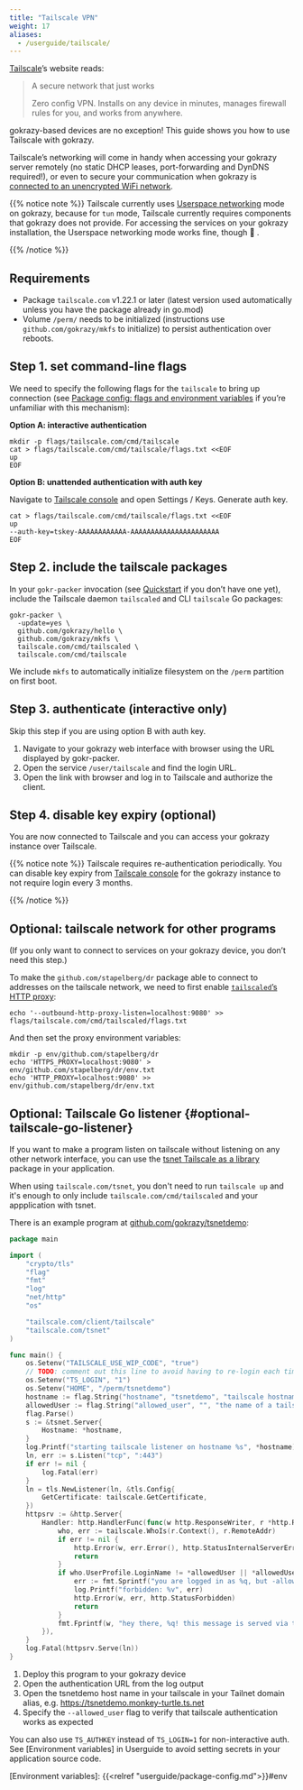 ```yaml
---
title: "Tailscale VPN"
weight: 17
aliases:
  - /userguide/tailscale/
---
```


[Tailscale](https://tailscale.com/)’s website reads:

> A secure network that just works
>
> Zero config VPN. Installs on any device in minutes, manages firewall rules for you, and works from anywhere.

gokrazy-based devices are no exception! This guide shows you how to use
Tailscale with gokrazy.

Tailscale’s networking will come in handy when accessing your gokrazy server
remotely (no static DHCP leases, port-forwarding and DynDNS required!), or even
to secure your communication when gokrazy is [connected to an unencrypted WiFi
network](/userguide/unencrypted-wifi/).

{{% notice note %}}
Tailscale currently uses [Userspace networking] mode on gokrazy, because
for `tun` mode, Tailscale currently requires components that gokrazy does not
provide. For accessing the services on your gokrazy installation, the Userspace
networking mode works fine, though 🥳 .

[Userspace networking]: https://tailscale.com/kb/1112/userspace-networking/ "Userspace networking mode (for containers)"
{{% /notice %}}


## Requirements
 * Package `tailscale.com` v1.22.1 or later (latest version used automatically unless you have the package already in go.mod)
 * Volume `/perm/` needs to be initialized (instructions use `github.com/gokrazy/mkfs` to initialize)
to persist authentication over reboots.


## Step 1. set command-line flags

We need to specify the following flags for the `tailscale` to bring up
connection (see [Package
config: flags and environment variables](/userguide/package-config) if you’re
unfamiliar with this mechanism):

**Option A: interactive authentication**

```shell
mkdir -p flags/tailscale.com/cmd/tailscale
cat > flags/tailscale.com/cmd/tailscale/flags.txt <<EOF
up
EOF
```

**Option B: unattended authentication with auth key**

Navigate to [Tailscale console] and open Settings / Keys. Generate auth key.

```shell
cat > flags/tailscale.com/cmd/tailscale/flags.txt <<EOF
up
--auth-key=tskey-AAAAAAAAAAAA-AAAAAAAAAAAAAAAAAAAAAA
EOF
```

## Step 2. include the tailscale packages

In your `gokr-packer` invocation (see [Quickstart](/quickstart/) if you don’t
have one yet), include the Tailscale daemon `tailscaled` and CLI `tailscale`
Go packages:

```shell
gokr-packer \
  -update=yes \
  github.com/gokrazy/hello \
  github.com/gokrazy/mkfs \
  tailscale.com/cmd/tailscaled \
  tailscale.com/cmd/tailscale
```

We include `mkfs` to automatically initialize filesystem on the `/perm`
partition on first boot.

## Step 3. authenticate (interactive only)

Skip this step if you are using option B with auth key.

1. Navigate to your gokrazy web interface with browser using the URL displayed
by gokr-packer.
1. Open the service `/user/tailscale` and find the login URL.
1. Open the link with browser and log in to Tailscale and authorize the client.

## Step 4. disable key expiry (optional)

You are now connected to Tailscale and you can access your gokrazy instance
over Tailscale.

{{% notice note %}}
Tailscale requires re-authentication periodically.
You can disable key expiry from [Tailscale console] for the gokrazy
instance to not require login every 3 months.

[Tailscale console]: https://login.tailscale.com/ "Tailscale management console login.tailscale.com"
{{% /notice %}}

## Optional: tailscale network for other programs

(If you only want to connect to services on your gokrazy device, you don’t need
this step.)

To make the `github.com/stapelberg/dr` package able to connect to addresses on
the tailscale network, we need to first enable [`tailscaled`’s HTTP
proxy](https://tailscale.com/kb/1112/userspace-networking/#step-2-configure-your-application-to-use-socks5-or-http):

```shell
echo '--outbound-http-proxy-listen=localhost:9080' >> flags/tailscale.com/cmd/tailscaled/flags.txt
```

And then set the proxy environment variables:

```shell
mkdir -p env/github.com/stapelberg/dr
echo 'HTTPS_PROXY=localhost:9080' > env/github.com/stapelberg/dr/env.txt
echo 'HTTP_PROXY=localhost:9080' >> env/github.com/stapelberg/dr/env.txt
```

## Optional: Tailscale Go listener {#optional-tailscale-go-listener}

If you want to make a program listen on tailscale without listening on any other
network interface, you can use the [tsnet Tailscale as a library] package
in your application.

When using `tailscale.com/tsnet`, you don't need to run `tailscale up` and
it's enough to only include `tailscale.com/cmd/tailscaled` and your appplication
with tsnet.

There is an example program at
[github.com/gokrazy/tsnetdemo](https://github.com/gokrazy/tsnetdemo):

[tsnet Tailscale as a library]: https://pkg.go.dev/tailscale.com/tsnet "Package tsnet provides Tailscale as a library. It is an experimental work in progress."


```go
package main

import (
	"crypto/tls"
	"flag"
	"fmt"
	"log"
	"net/http"
	"os"

	"tailscale.com/client/tailscale"
	"tailscale.com/tsnet"
)

func main() {
	os.Setenv("TAILSCALE_USE_WIP_CODE", "true")
	// TODO: comment out this line to avoid having to re-login each time you start this program
	os.Setenv("TS_LOGIN", "1")
	os.Setenv("HOME", "/perm/tsnetdemo")
	hostname := flag.String("hostname", "tsnetdemo", "tailscale hostname")
	allowedUser := flag.String("allowed_user", "", "the name of a tailscale user to allow")
	flag.Parse()
	s := &tsnet.Server{
		Hostname: *hostname,
	}
	log.Printf("starting tailscale listener on hostname %s", *hostname)
	ln, err := s.Listen("tcp", ":443")
	if err != nil {
		log.Fatal(err)
	}
	ln = tls.NewListener(ln, &tls.Config{
		GetCertificate: tailscale.GetCertificate,
	})
	httpsrv := &http.Server{
		Handler: http.HandlerFunc(func(w http.ResponseWriter, r *http.Request) {
			who, err := tailscale.WhoIs(r.Context(), r.RemoteAddr)
			if err != nil {
				http.Error(w, err.Error(), http.StatusInternalServerError)
				return
			}
			if who.UserProfile.LoginName != *allowedUser || *allowedUser == "" {
				err := fmt.Sprintf("you are logged in as %q, but -allowed_user flag does not match!", who.UserProfile.LoginName)
				log.Printf("forbidden: %v", err)
				http.Error(w, err, http.StatusForbidden)
				return
			}
			fmt.Fprintf(w, "hey there, %q! this message is served via the tsnet package from gokrazy!", who.UserProfile.LoginName)
		}),
	}
	log.Fatal(httpsrv.Serve(ln))
}
```

1. Deploy this program to your gokrazy device
1. Open the authentication URL from the log output
1. Open the tsnetdemo host name in your tailscale in your Tailnet domain alias, e.g. https://tsnetdemo.monkey-turtle.ts.net
1. Specify the `--allowed_user` flag to verify that tailscale authentication works as expected

You can also use `TS_AUTHKEY` instead of `TS_LOGIN=1` for non-interactive
auth. See [Environment variables] in Userguide to avoid setting secrets in
your application source code.

[Environment variables]: {{<relref "userguide/package-config.md">}}#env